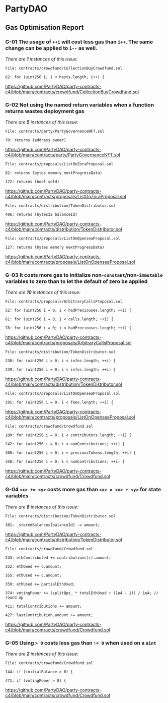 # PartyDAO
## Gas Optimisation Report

### G-01 The usage of `++i` will cost less gas than `i++`. The same change can be applied to `i--` as well.

_There are **1** instances of this issue:_

```solidity
File: contracts/crowdfund/CollectionBuyCrowdfund.sol

62: for (uint256 i; i < hosts.length; i++) {
```
https://github.com/PartyDAO/party-contracts-c4/blob/main/contracts/crowdfund/CollectionBuyCrowdfund.sol

### G-02 Not using the named return variables when a function returns wastes deployment gas

_There are **5** instances of this issue:_

```solidity
File: contracts/party/PartyGovernanceNFT.sol

70: returns (address owner)
```
https://github.com/PartyDAO/party-contracts-c4/blob/main/contracts/party/PartyGovernanceNFT.sol

```solidity
File: contracts/proposals/ListOnZoraProposal.sol

82: returns (bytes memory nextProgressData)

172: returns (bool sold)
```
https://github.com/PartyDAO/party-contracts-c4/blob/main/contracts/proposals/ListOnZoraProposal.sol

```solidity
File: contracts/distribution/TokenDistributor.sol

406: returns (bytes32 balanceId)
```
https://github.com/PartyDAO/party-contracts-c4/blob/main/contracts/distribution/TokenDistributor.sol

```solidity
File: contracts/proposals/ListOnOpenseaProposal.sol

127: returns (bytes memory nextProgressData)
```
https://github.com/PartyDAO/party-contracts-c4/blob/main/contracts/proposals/ListOnOpenseaProposal.sol

### G-03 It costs more gas to initialize non-`constant`/non-`immutable` variables to zero than to let the default of zero be applied

_There are **10** instances of this issue:_

```solidity
File: contracts/proposals/ArbitraryCallsProposal.sol

52: for (uint256 i = 0; i < hadPreciouses.length; ++i) {

61: for (uint256 i = 0; i < calls.length; ++i) {

78: for (uint256 i = 0; i < hadPreciouses.length; ++i) {
```
https://github.com/PartyDAO/party-contracts-c4/blob/main/contracts/proposals/ArbitraryCallsProposal.sol

```solidity
File: contracts/distribution/TokenDistributor.sol

230: for (uint256 i = 0; i < infos.length; ++i) {

239: for (uint256 i = 0; i < infos.length; ++i) {
```
https://github.com/PartyDAO/party-contracts-c4/blob/main/contracts/distribution/TokenDistributor.sol

```solidity
File: contracts/proposals/ListOnOpenseaProposal.sol

291: for (uint256 i = 0; i < fees.length; ++i) {
```
https://github.com/PartyDAO/party-contracts-c4/blob/main/contracts/proposals/ListOnOpenseaProposal.sol

```solidity
File: contracts/crowdfund/Crowdfund.sol

180: for (uint256 i = 0; i < contributors.length; ++i) {

242: for (uint256 i = 0; i < numContributions; ++i) {

300: for (uint256 i = 0; i < preciousTokens.length; ++i) {

348: for (uint256 i = 0; i < numContributions; ++i) {
```
https://github.com/PartyDAO/party-contracts-c4/blob/main/contracts/crowdfund/Crowdfund.sol

### G-04 `<x> += <y>` costs more gas than `<x> = <x> + <y>` for state variables

_There are **8** instances of this issue:_

```solidity
File: contracts/distribution/TokenDistributor.sol

381: _storedBalances[balanceId] -= amount;
```
https://github.com/PartyDAO/party-contracts-c4/blob/main/contracts/distribution/TokenDistributor.sol

```solidity
File: contracts/crowdfund/Crowdfund.sol

243: ethContributed += contributions[i].amount;

352: ethOwed += c.amount;

355: ethUsed += c.amount;

359: ethUsed += partialEthUsed;

374: votingPower += (splitBps_ * totalEthUsed + (1e4 - 1)) / 1e4; // round up

411: totalContributions += amount;

427: lastContribution.amount += amount;
```
https://github.com/PartyDAO/party-contracts-c4/blob/main/contracts/crowdfund/Crowdfund.sol

### G-05 Using `> 0` costs less gas than `!= 0` when used on a `uint`

_There are **2** instances of this issue:_

```solidity
File: contracts/crowdfund/Crowdfund.sol

144: if (initialBalance > 0) {

471: if (votingPower > 0) {
```
https://github.com/PartyDAO/party-contracts-c4/blob/main/contracts/crowdfund/Crowdfund.sol